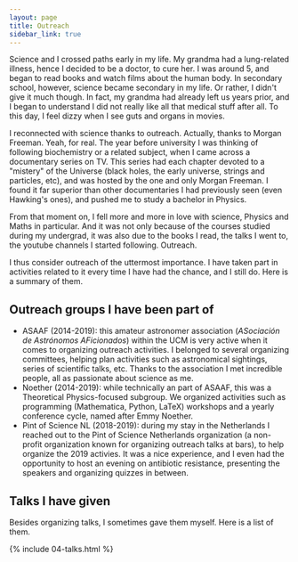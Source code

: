 ```yaml
---
layout: page
title: Outreach
sidebar_link: true
---
```


Science and I crossed paths early in my life. My grandma had a lung-related illness, hence I decided to be a doctor, to cure her. I was around 5, and began to read books and watch films about the human body. In secondary school, however, science became secondary in my life. Or rather, I didn't give it much though. In fact, my grandma had already left us years prior, and I began to understand I did not really like all that medical stuff after all. To this day, I feel dizzy when I see guts and organs in movies.

I reconnected with science thanks to outreach. Actually, thanks to Morgan Freeman. Yeah, for real. The year before university I was thinking of following biochemistry or a related subject, when I came across a documentary series on TV. This series had each chapter devoted to a "mistery" of the Universe (black holes, the early universe, strings and particles, etc), and was hosted by the one and only Morgan Freeman. I found it far superior than other documentaries I had previously seen (even Hawking's ones), and pushed me to study a bachelor in Physics.

From that moment on, I fell more and more in love with science, Physics and Maths in particular. And it was not only because of the courses studied during my undergrad, it was also due to the books I read, the talks I went to, the youtube channels I started following. Outreach. 

I thus consider outreach of the uttermost importance. I have taken part in activities related to it every time I have had the chance, and I still do. Here is a summary of them.


## Outreach groups I have been part of

- ASAAF (2014-2019): this amateur astronomer association (_ASociación de Astrónomos AFicionados_) within the UCM is very active when it comes to organizing outreach activities. I belonged to several organizing committees, helping plan activities such as astronomical sightings, series of scientific talks, etc. Thanks to the association I met incredible people, all as passionate about science as me.
- Noether (2014-2019): while technically an part of ASAAF, this was a Theoretical Physics-focused subgroup. We organized activities such as programming (Mathematica, Python, LaTeX) workshops and a yearly conference cycle, named after Emmy Noether.
- Pint of Science NL (2018-2019): during my stay in the Netherlands I reached out to the Pint of Science Netherlands organization (a non-profit organization known for organizing outreach talks at bars), to help organize the 2019 activies. It was a nice experience, and I even had the opportunity to host an evening on antibiotic resistance, presenting the speakers and organizing quizzes in between.

## Talks I have given

Besides organizing talks, I sometimes gave them myself. Here is a list of them.

{% include 04-talks.html %}
